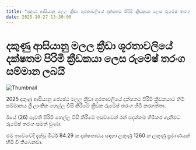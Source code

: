 ```yaml
---
title: "දකුණු ආසියානු මලල ක්‍රීඩා ශූරතාවලියේ දක්ෂතම පිරිමි ක්‍රීඩකයා ලෙස රුමේෂ් තරංග සම්මාන ලබයි"
date: 2025-10-27 13:30:00
---
```


# දකුණු ආසියානු මලල ක්‍රීඩා ශූරතාවලියේ දක්ෂතම පිරිමි ක්‍රීඩකයා ලෙස රුමේෂ් තරංග සම්මාන ලබයි

![Thumbnail](https://helakuru.sgp1.cdn.digitaloceanspaces.com/esana/images/lib/ramesh-tharanga-jk.jpg)

2025 දකුණු ආසියානු ජ්‍යෙෂ්ඨ මලල ක්‍රීඩා ශූරතාවලියේ දක්ෂතම පිරිමි ක්‍රීඩකයාට හිමි සම්මානය ශ්‍රී ලාංකික හෙල්ල විසි කිරීමේ ක්‍රීඩක රුමේෂ් තරංග හිමි කරගත්තා‍.

ඊයේ (26) පැවති පිරිමි හෙල්ල විසි කිරීමේ ඉසව්වෙන් රන් පදක්කම හිමිකර ගැනීමට රුමේෂ් තරංග සමත් වුණා.

එම ඉසව්වේදී දැක්වූ මීටර් 84.29 ක දක්ෂතාවය සඳහා ලකුණු 1260 ක ලකුණු ප්‍රමාණයක් හිමි වී තිබෙනවා.

